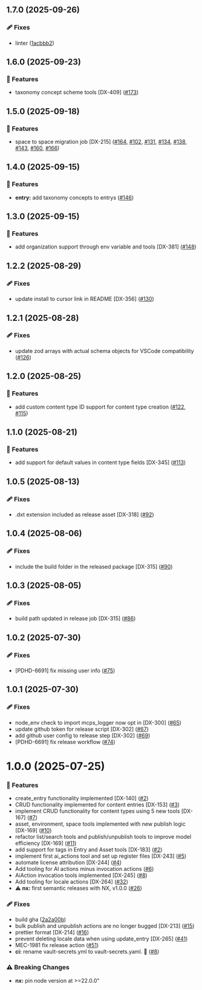 ## 1.7.0 (2025-09-26)

### 🩹 Fixes

- linter ([1acbbb2](https://github.com/contentful/contentful-mcp-server/commit/1acbbb2))

## 1.6.0 (2025-09-23)

### 🚀 Features

- taxonomy concept scheme tools [DX-409] ([#173](https://github.com/contentful/contentful-mcp-server/pull/173))

## 1.5.0 (2025-09-18)

### 🚀 Features

- space to space migration job [DX-215] ([#164](https://github.com/contentful/contentful-mcp-server/pull/164), [#102](https://github.com/contentful/contentful-mcp-server/issues/102), [#131](https://github.com/contentful/contentful-mcp-server/issues/131), [#134](https://github.com/contentful/contentful-mcp-server/issues/134), [#138](https://github.com/contentful/contentful-mcp-server/issues/138), [#143](https://github.com/contentful/contentful-mcp-server/issues/143), [#160](https://github.com/contentful/contentful-mcp-server/issues/160), [#166](https://github.com/contentful/contentful-mcp-server/issues/166))

## 1.4.0 (2025-09-15)

### 🚀 Features

- **entry:** add taxonomy concepts to entrys ([#146](https://github.com/contentful/contentful-mcp-server/pull/146))

## 1.3.0 (2025-09-15)

### 🚀 Features

- add organization support through env variable and tools [DX-381] ([#148](https://github.com/contentful/contentful-mcp-server/pull/148))

## 1.2.2 (2025-08-29)

### 🩹 Fixes

- update install to cursor link in README [DX-356] ([#130](https://github.com/contentful/contentful-mcp-server/pull/130))

## 1.2.1 (2025-08-28)

### 🩹 Fixes

- update zod arrays with actual schema objects for VSCode compatibility ([#126](https://github.com/contentful/contentful-mcp-server/pull/126))

## 1.2.0 (2025-08-25)

### 🚀 Features

- add custom content type ID support for content type creation ([#122](https://github.com/contentful/contentful-mcp-server/pull/122), [#115](https://github.com/contentful/contentful-mcp-server/issues/115))

## 1.1.0 (2025-08-21)

### 🚀 Features

- add support for default values in content type fields [DX-345] ([#113](https://github.com/contentful/contentful-mcp-server/issues/113))

## 1.0.5 (2025-08-13)

### 🩹 Fixes

- .dxt extension included as release asset [DX-318] ([#92](https://github.com/contentful/contentful-mcp-server/pull/92))

## 1.0.4 (2025-08-06)

### 🩹 Fixes

- include the build folder in the released package [DX-315] ([#90](https://github.com/contentful/contentful-mcp-server/pull/90))

## 1.0.3 (2025-08-05)

### 🩹 Fixes

- build path updated in release job [DX-315] ([#86](https://github.com/contentful/contentful-mcp-server/pull/86))

## 1.0.2 (2025-07-30)

### 🩹 Fixes

- [PDHD-6691] fix missing user info ([#75](https://github.com/contentful/contentful-mcp-server/pull/75))

## 1.0.1 (2025-07-30)

### 🩹 Fixes

- node_env check to import mcps_logger now opt in [DX-300] ([#65](https://github.com/contentful/contentful-mcp-server/pull/65))
- update github token for release script [DX-302] ([#67](https://github.com/contentful/contentful-mcp-server/pull/67))
- add github user config to release step [DX-302] ([#69](https://github.com/contentful/contentful-mcp-server/pull/69))
- [PDHD-6691] fix release workflow ([#74](https://github.com/contentful/contentful-mcp-server/pull/74))

# 1.0.0 (2025-07-25)

### 🚀 Features

- create_entry functionality implemented [DX-140] ([#2](https://github.com/contentful/contentful-mcp-server/pull/2))
- CRUD functionality implemented for content entries [DX-153] ([#3](https://github.com/contentful/contentful-mcp-server/pull/3))
- implement CRUD functionality for content types using 5 new tools [DX-167] ([#7](https://github.com/contentful/contentful-mcp-server/pull/7))
- asset, environment, space tools implemented with new publish logic [DX-169] ([#10](https://github.com/contentful/contentful-mcp-server/pull/10))
- refactor list/search tools and publish/unpublish tools to improve model efficiency [DX-169] ([#11](https://github.com/contentful/contentful-mcp-server/pull/11))
- add support for tags in Entry and Asset tools [DX-183] ([#2](https://github.com/contentful/contentful-mcp-server/pull/2))
- implement first ai_actions tool and set up register files [DX-243] ([#5](https://github.com/contentful/contentful-mcp-server/pull/5))
- automate license attribution [DX-244] ([#4](https://github.com/contentful/contentful-mcp-server/pull/4))
- Add tooling for AI actions minus invocation actions ([#6](https://github.com/contentful/contentful-mcp-server/pull/6))
- AiAction invocation tools implemented [DX-245] ([#8](https://github.com/contentful/contentful-mcp-server/pull/8))
- Add tooling for locale actions [DX-264] ([#32](https://github.com/contentful/contentful-mcp-server/pull/32))
- ⚠️ **nx:** first semantic releases with NX, v1.0.0 ([#26](https://github.com/contentful/contentful-mcp-server/pull/26))

### 🩹 Fixes

- build gha ([2a2a00b](https://github.com/contentful/contentful-mcp-server/commit/2a2a00b))
- bulk publish and unpublish actions are no longer bugged [DX-213] ([#15](https://github.com/contentful/contentful-mcp-server/pull/15))
- prettier format [DX-214] ([#16](https://github.com/contentful/contentful-mcp-server/pull/16))
- prevent deleting locale data when using update_entry [DX-265] ([#41](https://github.com/contentful/contentful-mcp-server/pull/41))
- MEC-1981 fix release action ([#51](https://github.com/contentful/contentful-mcp-server/pull/51))
- **ci:** rename vault-secrets.yml to vault-secrets.yaml. :facepalm: ([#8](https://github.com/contentful/contentful-mcp-server/pull/8))

### ⚠️ Breaking Changes

- **nx:** pin node version at >=22.0.0"
